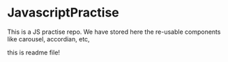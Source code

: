 # JavascriptPractise

This is a JS practise repo. We have stored here the re-usable components like carousel, accordian, etc,

this is readme file!
